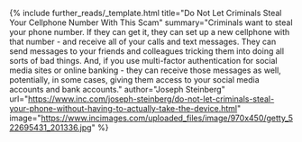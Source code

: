 {%
  include further_reads/_template.html
  title="Do Not Let Criminals Steal Your Cellphone Number With This Scam"
  summary="Criminals want to steal your phone number. If they can get it, they can set up a new cellphone with that number - and receive all of your calls and text messages. They can send messages to your friends and colleagues tricking them into doing all sorts of bad things. And, if you use multi-factor authentication for social media sites or online banking - they can receive those messages as well, potentially, in some cases, giving them access to your social media accounts and bank accounts."
  author="Joseph Steinberg"
  url="https://www.inc.com/joseph-steinberg/do-not-let-criminals-steal-your-phone-without-having-to-actually-take-the-device.html"
  image="https://www.incimages.com/uploaded_files/image/970x450/getty_522695431_201336.jpg"
%}
